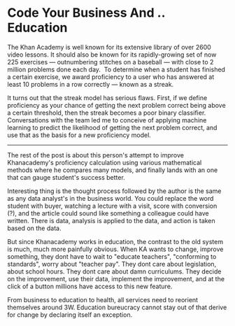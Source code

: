 # Code Your Business And .. Education

The Khan Academy is well known for its extensive library of over 2600
video lessons. It should also be known for its rapidly-growing set of
now 225 exercises — outnumbering stitches on a baseball — with close
to 2 million problems done each day.  To determine when a student has
finished a certain exercise, we award proficiency to a user who has
answered at least 10 problems in a row correctly — known as a streak.

It turns out that the streak model has serious flaws. First, if we define proficiency as your chance of getting the next problem correct being above a certain threshold, then the streak becomes a poor binary classifier. Conversations with the team led me to conceive of applying machine learning to predict the likelihood of getting the next problem correct, and use that as the basis for a new proficiency model.

---

The rest of the post is about this person's attempt to improve Khanacademy's proficiency calculation using various mathematical methods where he compares many models, and finally lands with an   one that can gauge student's success better.

Interesting thing is the thought process followed by the author is the same as any data analyst's in the business world. You could replace the word student with buyer, watching a lecture with a visit, score with conversion (?), and the article could sound like something a colleague could have written. There is data, analysis is applied to the data, and action is taken based on the data.

But since Khanacademy works in education, the contrast to the old system is much, much more painfully obvious. When KA wants to change, improve something, they dont have to wait to "educate teachers", "conforming to standards", worry about "teacher pay". They dont care about legislation, about school hours. They dont care about damn curriculums. They decide on the improvement, use their data, implement the improvement, and at the click of a button millions have access to this new feature.

From business to education to health, all services need to reorient themselves around 3W. Education bureucracy cannot stay out of that derive for change by declaring itself  an exception. 


